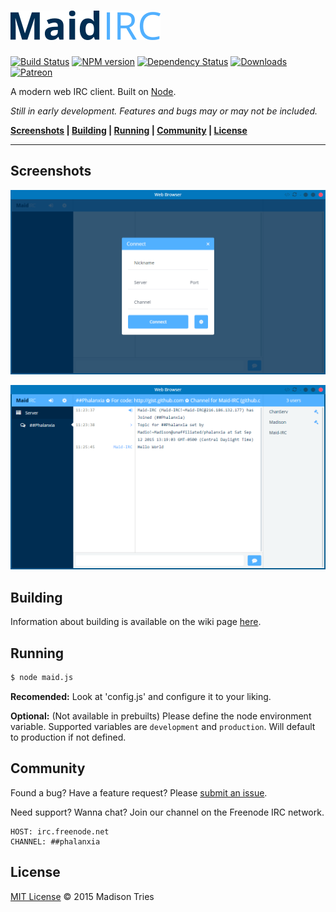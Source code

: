 [![Maid IRC](public/img/logo_medium.png)](https://github.com/Phalanxia/Maid-IRC "Maid-IRC")
==

[![Build Status](https://img.shields.io/travis/Phalanxia/Maid-IRC.svg?style=flat-square)](https://travis-ci.org/Phalanxia/Maid-IRC) [![NPM version](https://img.shields.io/npm/v/maid-irc.svg?style=flat-square)](https://www.npmjs.org/package/maid-irc) [![Dependency Status](https://img.shields.io/gemnasium/Phalanxia/Maid-IRC.svg?style=flat-square)](https://gemnasium.com/Phalanxia/Maid-IRC) [![Downloads](https://img.shields.io/npm/dm/maid-irc.svg?style=flat-square)](https://www.npmjs.org/package/maid-irc) [![Patreon](https://img.shields.io/badge/Patreon-%E2%99%A1%20Donate-ff69b4.svg?style=flat-square)](https://www.patreon.com/Phalanxia)

A modern web IRC client. Built on [Node](https://nodejs.org).

*Still in early development. Features and bugs may or may not be included.*

**[Screenshots](#screenshots) | [Building](#building) | [Running](#running) | [Community](#community) | [License](#license)**

---

## Screenshots

![Connect](screenshots/login.png "Login screenshot")

![Client](screenshots/client.png "Client screenshot")

## Building

Information about building is available on the wiki page [here](https://github.com/Phalanxia/Maid-IRC/wiki/Building).

## Running
```bash
$ node maid.js
```
**Recomended:** Look at 'config.js' and configure it to your liking.

**Optional:** (Not available in prebuilts) Please define the node environment variable. Supported variables are `development` and `production`. Will default to production if not defined.

## Community

Found a bug? Have a feature request? Please [submit an issue](https://github.com/Phalanxia/Maid-IRC/issues).

Need support? Wanna chat? Join our channel on the Freenode IRC network.

	HOST: irc.freenode.net
	CHANNEL: ##phalanxia

## License

[MIT License](LICENSE) © 2015 Madison Tries
